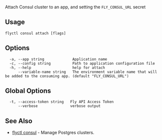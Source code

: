 Attach Consul cluster to an app, and setting the `FLY_CONSUL_URL` secret


## Usage
~~~
flyctl consul attach [flags]
~~~

## Options

~~~
  -a, --app string             Application name
  -c, --config string          Path to application configuration file
  -h, --help                   help for attach
      --variable-name string   The environment variable name that will be added to the consuming app. (default "FLY_CONSUL_URL")
~~~

## Global Options

~~~
  -t, --access-token string   Fly API Access Token
      --verbose               verbose output
~~~

## See Also

* [flyctl consul](/docs/flyctl/consul/)	 - Manage Postgres clusters.

